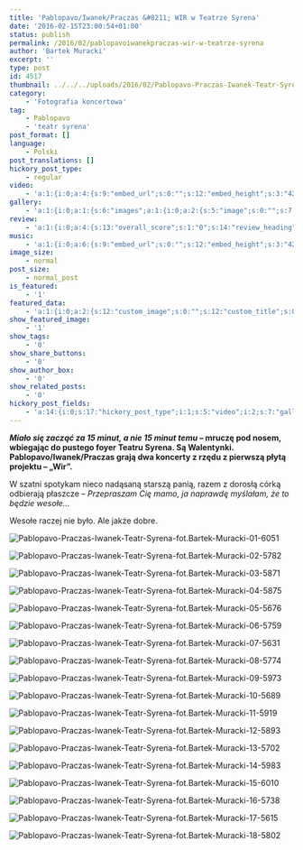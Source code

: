 ```yaml
---
title: 'Pablopavo/Iwanek/Praczas &#8211; WIR w Teatrze Syrena'
date: '2016-02-15T23:00:54+01:00'
status: publish
permalink: /2016/02/pablopavoiwanekpraczas-wir-w-teatrze-syrena
author: 'Bartek Muracki'
excerpt: ''
type: post
id: 4517
thumbnail: ../../../uploads/2016/02/Pablopavo-Praczas-Iwanek-Teatr-Syrena-fot.Bartek-Muracki-03-5871.jpg
category:
    - 'Fotografia koncertowa'
tag:
    - Pablopavo
    - 'teatr syrena'
post_format: []
language:
    - Polski
post_translations: []
hickory_post_type:
    - regular
video:
    - 'a:1:{i:0;a:4:{s:9:"embed_url";s:0:"";s:12:"embed_height";s:3:"420";s:15:"self_hosted_url";s:0:"";s:18:"self_hosted_height";s:3:"420";}}'
gallery:
    - 'a:1:{i:0;a:1:{s:6:"images";a:1:{i:0;a:2:{s:5:"image";s:0:"";s:7:"caption";s:0:"";}}}}'
review:
    - 'a:1:{i:0;a:4:{s:13:"overall_score";s:1:"0";s:14:"review_heading";s:0:"";s:12:"summary_text";s:0:"";s:8:"criteria";a:1:{i:0;a:2:{s:4:"name";s:0:"";s:5:"score";s:1:"0";}}}}'
music:
    - 'a:1:{i:0;a:6:{s:9:"embed_url";s:0:"";s:12:"embed_height";s:3:"420";s:16:"soundcloud_embed";s:0:"";s:33:"soundcloud_include_featured_image";s:1:"0";s:13:"spotify_embed";s:0:"";s:30:"spotify_include_featured_image";s:1:"0";}}'
image_size:
    - normal
post_size:
    - normal_post
is_featured:
    - '1'
featured_data:
    - 'a:1:{i:0;a:2:{s:12:"custom_image";s:0:"";s:12:"custom_title";s:0:"";}}'
show_featured_image:
    - '1'
show_tags:
    - '0'
show_share_buttons:
    - '0'
show_author_box:
    - '0'
show_related_posts:
    - '0'
hickory_post_fields:
    - 'a:14:{i:0;s:17:"hickory_post_type";i:1;s:5:"video";i:2;s:7:"gallery";i:3;s:6:"review";i:4;s:5:"music";i:5;s:10:"image_size";i:6;s:9:"post_size";i:7;s:11:"is_featured";i:8;s:13:"featured_data";i:9;s:19:"show_featured_image";i:10;s:9:"show_tags";i:11;s:18:"show_share_buttons";i:12;s:15:"show_author_box";i:13;s:18:"show_related_posts";}'
---
```

***Miało się zacząć za 15 minut, a nie 15 minut temu* – mruczę pod nosem, wbiegając do pustego foyer Teatru Syrena. Są Walentynki. Pablopavo/Iwanek/Praczas grają dwa koncerty z rzędu z pierwszą płytą projektu – „Wir”.**

W szatni spotykam nieco nadąsaną starszą panią, razem z dorosłą córką odbierają płaszcze – *Przepraszam Cię mamo, ja naprawdę myślałam, że to będzie wesołe…*

Wesołe raczej nie było. Ale jakże dobre.

![Pablopavo-Praczas-Iwanek-Teatr-Syrena-fot.Bartek-Muracki-01-6051](http://music.bartekmuracki.com/wp-content/uploads/2016/02/Pablopavo-Praczas-Iwanek-Teatr-Syrena-fot.Bartek-Muracki-01-6051.jpg)

![Pablopavo-Praczas-Iwanek-Teatr-Syrena-fot.Bartek-Muracki-02-5782](http://music.bartekmuracki.com/wp-content/uploads/2016/02/Pablopavo-Praczas-Iwanek-Teatr-Syrena-fot.Bartek-Muracki-02-5782.jpg)

![Pablopavo-Praczas-Iwanek-Teatr-Syrena-fot.Bartek-Muracki-03-5871](http://music.bartekmuracki.com/wp-content/uploads/2016/02/Pablopavo-Praczas-Iwanek-Teatr-Syrena-fot.Bartek-Muracki-03-5871.jpg)

![Pablopavo-Praczas-Iwanek-Teatr-Syrena-fot.Bartek-Muracki-04-5875](http://music.bartekmuracki.com/wp-content/uploads/2016/02/Pablopavo-Praczas-Iwanek-Teatr-Syrena-fot.Bartek-Muracki-04-5875.jpg)

![Pablopavo-Praczas-Iwanek-Teatr-Syrena-fot.Bartek-Muracki-05-5676](http://music.bartekmuracki.com/wp-content/uploads/2016/02/Pablopavo-Praczas-Iwanek-Teatr-Syrena-fot.Bartek-Muracki-05-5676-684x1024.jpg)

![Pablopavo-Praczas-Iwanek-Teatr-Syrena-fot.Bartek-Muracki-06-5759](http://music.bartekmuracki.com/wp-content/uploads/2016/02/Pablopavo-Praczas-Iwanek-Teatr-Syrena-fot.Bartek-Muracki-06-5759.jpg)

![Pablopavo-Praczas-Iwanek-Teatr-Syrena-fot.Bartek-Muracki-07-5631](http://music.bartekmuracki.com/wp-content/uploads/2016/02/Pablopavo-Praczas-Iwanek-Teatr-Syrena-fot.Bartek-Muracki-07-5631.jpg)

![Pablopavo-Praczas-Iwanek-Teatr-Syrena-fot.Bartek-Muracki-08-5774](http://music.bartekmuracki.com/wp-content/uploads/2016/02/Pablopavo-Praczas-Iwanek-Teatr-Syrena-fot.Bartek-Muracki-08-5774.jpg)

![Pablopavo-Praczas-Iwanek-Teatr-Syrena-fot.Bartek-Muracki-09-5973](http://music.bartekmuracki.com/wp-content/uploads/2016/02/Pablopavo-Praczas-Iwanek-Teatr-Syrena-fot.Bartek-Muracki-09-5973.jpg)

![Pablopavo-Praczas-Iwanek-Teatr-Syrena-fot.Bartek-Muracki-10-5689](http://music.bartekmuracki.com/wp-content/uploads/2016/02/Pablopavo-Praczas-Iwanek-Teatr-Syrena-fot.Bartek-Muracki-10-5689.jpg)

![Pablopavo-Praczas-Iwanek-Teatr-Syrena-fot.Bartek-Muracki-11-5919](http://music.bartekmuracki.com/wp-content/uploads/2016/02/Pablopavo-Praczas-Iwanek-Teatr-Syrena-fot.Bartek-Muracki-11-5919.jpg)

![Pablopavo-Praczas-Iwanek-Teatr-Syrena-fot.Bartek-Muracki-12-5893](http://music.bartekmuracki.com/wp-content/uploads/2016/02/Pablopavo-Praczas-Iwanek-Teatr-Syrena-fot.Bartek-Muracki-12-5893.jpg)

![Pablopavo-Praczas-Iwanek-Teatr-Syrena-fot.Bartek-Muracki-13-5702](http://music.bartekmuracki.com/wp-content/uploads/2016/02/Pablopavo-Praczas-Iwanek-Teatr-Syrena-fot.Bartek-Muracki-13-5702-684x1024.jpg)

![Pablopavo-Praczas-Iwanek-Teatr-Syrena-fot.Bartek-Muracki-14-5983](http://music.bartekmuracki.com/wp-content/uploads/2016/02/Pablopavo-Praczas-Iwanek-Teatr-Syrena-fot.Bartek-Muracki-14-5983.jpg)

![Pablopavo-Praczas-Iwanek-Teatr-Syrena-fot.Bartek-Muracki-15-6010](http://music.bartekmuracki.com/wp-content/uploads/2016/02/Pablopavo-Praczas-Iwanek-Teatr-Syrena-fot.Bartek-Muracki-15-6010.jpg)

![Pablopavo-Praczas-Iwanek-Teatr-Syrena-fot.Bartek-Muracki-16-5738](http://music.bartekmuracki.com/wp-content/uploads/2016/02/Pablopavo-Praczas-Iwanek-Teatr-Syrena-fot.Bartek-Muracki-16-5738.jpg)

![Pablopavo-Praczas-Iwanek-Teatr-Syrena-fot.Bartek-Muracki-17-5615](http://music.bartekmuracki.com/wp-content/uploads/2016/02/Pablopavo-Praczas-Iwanek-Teatr-Syrena-fot.Bartek-Muracki-17-5615.jpg)

![Pablopavo-Praczas-Iwanek-Teatr-Syrena-fot.Bartek-Muracki-18-5802](http://music.bartekmuracki.com/wp-content/uploads/2016/02/Pablopavo-Praczas-Iwanek-Teatr-Syrena-fot.Bartek-Muracki-18-5802.jpg)